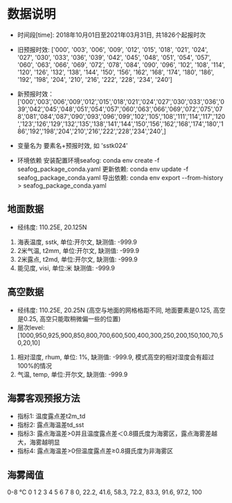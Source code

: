 # 数据说明

* 时间段[time]: 2018年10月01日至2021年03月31日, 共1826个起报时次
* 旧预报时效: ['000', '003', '006', '009', '012', '015', '018', '021', '024', '027', '030', '033', '036', '039', '042', '045', '048', '051', '054', '057', '060', '063', '066', '069', '072', '078', '084', '090', '096', '102', '108', '114', '120', '126', '132', '138', '144', '150', '156', '162', '168', '174', '180', '186', '192', '198', '204', '210', '216', '222', '228', '234', '240']
* 新预报时效：['000','003','006','009','012','015','018','021','024','027','030','033','036','039','042','045','048','051','054','057','060','063','066','069','072','075','078','081','084','087','090','093','096','099','102','105','108','111','114','117','120','123','126','129','132','135','138','141','144','150','156','162','168','174','180','186','192','198','204','210','216','222','228','234','240',]

* 变量名为 要素名+预报时效, 如 'sstk024'

* 环境依赖
安装配置环境seafog:  conda env create -f seafog_package_conda.yaml
更新依赖: conda env update -f seafog_package_conda.yaml
导出依赖: conda env export --from-history > seafog_package_conda.yaml
## 地面数据

* 经纬度: 110.25E, 20.125N

1. 海表温度, sstk, 单位:开尔文, 缺测值: -999.9
2. 2米气温, t2mm, 单位:开尔文, 缺测值: -999.9
3. 2米露点, t2md, 单位:开尔文, 缺测值: -999.9
4. 能见度, visi, 单位:米 缺测值: -999.9

## 高空数据

* 经纬度: 110.25E, 20.25N (高空与地面的网格格距不同, 地面要素是0.125, 高空是0.25, 高空只能取稍微偏一些的位置)
* 层次level: [1000,950,925,900,850,800,700,600,500,400,300,250,200,150,100,70,50,20,10]

1. 相对湿度, rhum, 单位: 1%, 缺测值: -999.9, 模式高空的相对湿度会有超过100%的情况
2. 气温, temp, 单位:开尔文, 缺测值: -999.9

## 海雾客观预报方法

* 指标1: 温度露点差t2m_td
* 指标2: 露点海温差td_sst
* 指标3: 露点海温差>0并且温度露点差＜0.8摄氏度为海雾区，露点海雾差越大，海雾越明显
* 指标4:  露点海温差>0但温度露点差≥0.8摄氏度为非海雾区

## 海雾阈值

0-8 ℃
0 1 2 3 4 5 6 7 8
0, 22.2, 41.6, 58.3, 72.2, 83.3, 91.6, 97.2, 100